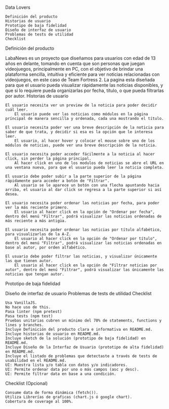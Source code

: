  Data Lovers

    Definición del producto
    Historias de usuario
    Prototipo de baja fidelidad
    Diseño de interfaz de usuario
    Problemas de tests de utilidad
    Checklist

Definición del producto

LabaNews es un proyecto que diseñamos para usuarios con edad de 13 años en delante, tomando en cuenta que son personas que juegan videojuegos, principalmente en PC, con el objetivo de brindar una plataforma sencilla, intuitiva y eficiente para ver noticias relacionadas con videojuegos, en este caso de Team Fortress 2. La pagina esta diseñada para que el usuario pueda visualizar rápidamente las noticias disponibles, y que si lo requiere pueda organizarlas por fecha, título, o que pueda filtrarlas por autor.
Historias de usuario

    El usuario necesita ver un preview de la noticia para poder decidir cuál leer.
        El usuario puede ver las noticias como módulos en la página príncipal de manera sencilla y ordenada, cada una mostrando el título.

    El usuario necesita poder ver una breve descripción de la noticia para saber de que trata, y decidir si esa es la opción que le interesa leer.
        El usuario, al hacer hover y colocar el mouse sobre uno de los módulos de noticias, puede ver una breve descripción de la noticia.

    El usuario necesita poder acceder fácilmente a la noticia al hacer click, sin perder la página principal.
        Al hacer click en uno de los modulos de noticias se abre el URL en una ventana nueva, para que el usuario pueda leer la noticia completa.

    El usuario debe poder subir a la parte superior de la página rápidamente para acceder a botón de "Filtrar".
        Al usuario se le aparece un botón con una flecha apuntando hacia arriba, el usuario al dar click se regresa a la parte superior si así desea.

    El usuario necesita poder ordenar las noticias por fecha, para poder ver la más reciente primero.
        El usuario al hacer click en la opción de "Ordenar por fecha", dentro del menú "Filtrar", podrá visualizar las noticias ordenadas de más reciente a más antigüa.

    El usuario necesita poder ordenar las noticias por título alfabético, para visualizarlas de la A-Z.
        El usuario al hacer click en la opción de "Ordenar por título", dentro del menú "Filtrar", podrá visualizar las noticias ordenadas en base al autor, por orden alfabético.

    El usuario debe poder filtrar las noticias, y visualizar únicamente las que tienen autor.
        El usuario al hacer click en la opción de "Filtrar noticias por autor", dentro del menú "Filtrar", podrá visualizar las únicamente las noticias que tengan autor.

Prototipo de baja fidelidad


Diseño de interfaz de usuario
Problemas de tests de utilidad
Checklist

    Usa VanillaJS.
    No hace uso de this.
    Pasa linter (npm pretest)
    Pasa tests (npm test)
    Pruebas unitarias cubren un mínimo del 70% de statements, functions y lines y branches.
    Incluye Definición del producto clara e informativa en README.md.
    Incluye historias de usuario en README.md.
    Incluye sketch de la solución (prototipo de baja fidelidad) en README.md.
    Incluye Diseño de la Interfaz de Usuario (prototipo de alta fidelidad) en README.md.
    Incluye el listado de problemas que detectaste a través de tests de usabilidad en el README.md.
    UI: Muestra lista y/o tabla con datos y/o indicadores.
    UI: Permite ordenar data por uno o más campos (asc y desc).
    UI: Permite filtrar data en base a una condición.

Checklist (Opcional)

    Consume data de forma dinámica (fetch()).
    Utiliza Librerías de graficas (chart.js ó google chart).
    Cobertura de coverage al 100%.

